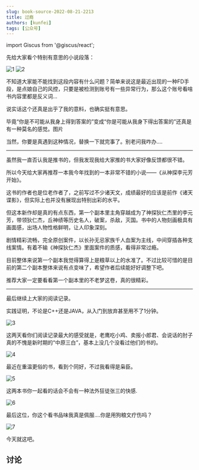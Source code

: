 ```yaml
---
slug: book-source-2022-08-21-2213
title: 过瘾
authors: [kunfei]
tags: [公众号]
---
```

import Giscus from '@giscus/react';

先给大家看个特别有意思的小说段落：

<!-- truncate -->

![1](./640.png)
![2](./641.png)

不知道大家能不能找到这段内容有什么问题？简单来说这是最近出现的一种FD手段，是点娘自己的风控，只要是被检测到账号有一些异常行为，那么这个账号看啥书内容里都是反义词...

说实话这个还真是出乎了我的意料，也确实挺有意思。

毕竟“你是不可能从我身上得到答案的”变成“你是可能从我身下得出答案的”还真是有一种莫名的感觉。图片

当然，你要是真遇到这种情况，替换一下就完事了。别老问我咋办....

---

虽然我一直否认我是推书的，但我发现我给大家推的书大家好像反馈都很不错。

所以今天给大家再推荐一本我今年找到的一本非常不错的小说——《从神探李元芳开始》。

这书的作者也是位老作者了，之前写过不少诸天文，成绩最好的应该是前作《诸天谍影》，但实际上也并没有展现出特别出彩的水平。

但这本新作却是真的有点东西，第一个副本里主角穿越成为了神探狄仁杰里的李元芳，带领狄仁杰，丘神绩等历史名人，破案，杀敌，灭国。书中的人物刻画极具有画面感，出场人物性格鲜明，让人印象深刻。

剧情精彩流畅，完全原创案件，以长孙无忌家族千人血案为主线，中间穿插各种支线案情。有着不输《神探狄仁杰》里面案件的质感，看得非常过瘾。

目前整体来说第一个副本我觉得算得上是粮草以上的水准了。不过比较可惜的是目前的第二个副本整体来说有点变味了，希望作者后续能好好调整下吧。

推荐大家一定要看看第一个副本里的不老梦这卷，真的很精彩。

---

最后继续上大家的阅读记录。

实践证明，不论是C++还是JAVA，从入门到放弃甚至用不了1分钟。

![3](./642.png)

这两天看你们阅读记录最大的感受就是，老鹰吃小鸡、卖报小郎君、会说话的肘子真的不愧是新时期的“中原三白”，基本上没几个没看过他们的书的。

![4](./643.png)

最近在重温更俗的书，看到个同好，不过我看得是枭臣。

![5](./644.png)

这两本书你一起看的话会不会有一种法外狂徒张三的快感.

![6](./645.png)

最后这位，你这个看书品味我真是佩服....你是用狗粮文疗伤吗？

![7](./646.png)

今天就这吧。

## 讨论

<Giscus
  id="comments"
  repo="gedoor/gedoor.github.io"
  repoId="MDEwOlJlcG9zaXRvcnkxNjExMjczMjM"
  category="General"
  categoryId="DIC_kwDOCZqbm84CQvbE"
  mapping="title"
  term="Comments"
  reactionsEnabled="1"
  emitMetadata="0"
  inputPosition="top"
  theme="preferred_color_scheme"
  lang="zh-CN"
/>